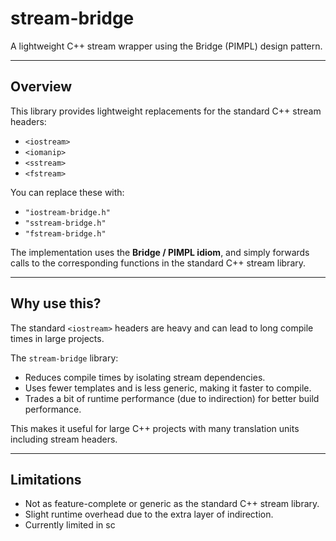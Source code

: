 # stream-bridge

A lightweight C++ stream wrapper using the Bridge (PIMPL) design pattern.

---

## Overview

This library provides lightweight replacements for the standard C++ stream headers:

- `<iostream>`
- `<iomanip>`
- `<sstream>`
- `<fstream>`

You can replace these with:

- `"iostream-bridge.h"`
- `"sstream-bridge.h"`
- `"fstream-bridge.h"`

The implementation uses the **Bridge / PIMPL idiom**, and simply forwards calls to the corresponding functions in the standard C++ stream library.

---

## Why use this?

The standard `<iostream>` headers are heavy and can lead to long compile times in large projects.

The `stream-bridge` library:

- Reduces compile times by isolating stream dependencies.
- Uses fewer templates and is less generic, making it faster to compile.
- Trades a bit of runtime performance (due to indirection) for better build performance.

This makes it useful for large C++ projects with many translation units including stream headers.

---

## Limitations

- Not as feature-complete or generic as the standard C++ stream library.
- Slight runtime overhead due to the extra layer of indirection.
- Currently limited in sc
